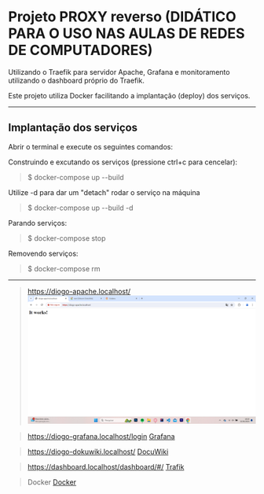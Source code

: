  # Projeto PROXY reverso  (DIDÁTICO PARA O USO NAS AULAS DE REDES DE COMPUTADORES)

 Utilizando o Traefik para servidor Apache, Grafana e monitoramento utilizando o dashboard próprio do Traefik.
    
Este projeto utiliza Docker facilitando a implantação (deploy) dos serviços. 
 ***

 ## Implantação dos serviços
 Abrir o terminal e execute os seguintes comandos:

Construindo e excutando os serviços (pressione ctrl+c para cencelar):

 > $ docker-compose up --build

 Utilize -d para dar um "detach" rodar o serviço na máquina

> $ docker-compose up --build -d

Parando serviços: 
> $ docker-compose stop

Removendo serviços: 
> $ docker-compose rm
***
 

 
 > https://diogo-apache.localhost/
![doc](doc/apache.png)


> https://diogo-grafana.localhost/login
 [Grafana](doc/grafana.png)

 > https://diogo-dokuwiki.localhost/
 [DocuWiki](doc/docuwiki.png)

 > https://dashboard.localhost/dashboard/#/
 [Trafik](doc/dashboard.png)

 > Docker
[Docker](doc/docker.png)